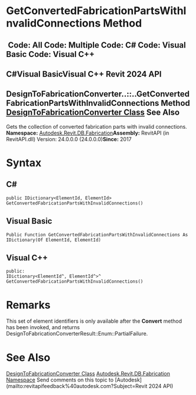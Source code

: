 # GetConvertedFabricationPartsWithInvalidConnections Method

﻿
 Code: All Code: Multiple Code: C# Code: Visual Basic Code: Visual C++   
---  
C#Visual BasicVisual C++
Revit 2024 API  
---  
DesignToFabricationConverter..::..GetConvertedFabricationPartsWithInvalidConnections Method   
[DesignToFabricationConverter Class](b2165e08-c8a4-5674-12ff-d359eba911d4.md "DesignToFabricationConverter Class") See Also  
---  
Gets the collection of converted fabrication parts with invalid connections. 
**Namespace:** [Autodesk.Revit.DB.Fabrication](49e74a25-7ea1-efa6-548a-a3c3d0655e43.md "Autodesk.Revit.DB.Fabrication Namespace")**Assembly:** RevitAPI (in RevitAPI.dll) Version: 24.0.0.0 (24.0.0.0)**Since:** 2017 
# Syntax
C#  
---  
```text
public IDictionary<ElementId, ElementId> GetConvertedFabricationPartsWithInvalidConnections()
```
  
Visual Basic  
---  
```text
Public Function GetConvertedFabricationPartsWithInvalidConnections As IDictionary(Of ElementId, ElementId)
```
  
Visual C++  
---  
```text
public:
IDictionary<ElementId^, ElementId^>^ GetConvertedFabricationPartsWithInvalidConnections()
```
  
# Remarks
This set of element identifiers is only available after the **Convert** method has been invoked, and returns DesignToFabricationConverterResult::Enum::PartialFailure. 
# See Also
[DesignToFabricationConverter Class](b2165e08-c8a4-5674-12ff-d359eba911d4.md "DesignToFabricationConverter Class")
[Autodesk.Revit.DB.Fabrication Namespace](49e74a25-7ea1-efa6-548a-a3c3d0655e43.md "Autodesk.Revit.DB.Fabrication Namespace")
Send comments on this topic to [Autodesk](mailto:revitapifeedback%40autodesk.com?Subject=Revit 2024 API)